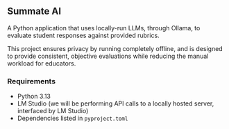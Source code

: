 ## Summate AI

A Python application that uses locally-run LLMs, through Ollama, to evaluate student responses against provided rubrics.

This project ensures privacy by running completely offline, and is designed to provide consistent, objective evaluations while reducing the manual workload for educators.

### Requirements
* Python 3.13
* LM Studio (we will be performing API calls to a locally hosted server, interfaced by LM Studio)
* Dependencies listed in `pyproject.toml`
